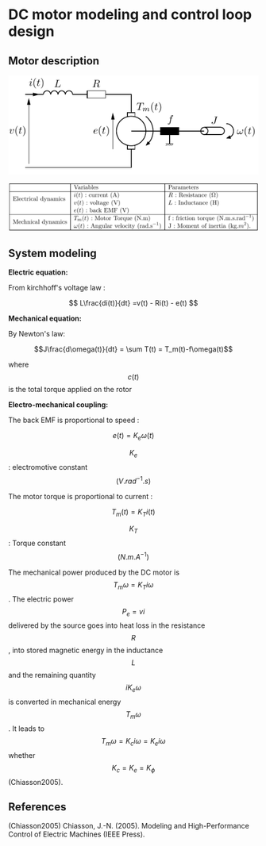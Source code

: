 # DC motor modeling and control loop design

## Motor description
![fig:MotorScheme]

![fig:VariablesTable]
 
## System modeling

**Electric equation:**

From kirchhoff's voltage law :

$$ L\frac{di(t)}{dt} =v(t) - Ri(t) - e(t) $$

**Mechanical equation:**

By Newton's law:

$$J\frac{d\omega(t)}{dt} = \sum T(t) = T_m(t)-f\omega(t)$$

where $$c(t)$$ is the total torque applied on the rotor


**Electro-mechanical coupling:**

The back EMF is proportional to speed :

$$ e(t) = K_e \omega(t)$$

$$K_e$$ : electromotive constant $$(V.rad^{-1}.s)$$

The motor torque is proportional to current :

$$T_m(t) = K_T i(t)$$

$$K_T$$ : Torque constant $$(N.m.A^{-1})$$


The mechanical power produced by the DC motor is $$T_m\omega = K_Ti\omega$$. The electric power  $$P_e = vi$$ delivered by the source goes into heat loss in the resistance $$R$$, into stored magnetic energy in the inductance $$L$$ and the remaining quantity $$iK_e\omega$$ is converted in mechanical energy $$T_m\omega$$. It leads to $$T_m\omega = K_ci\omega = K_ei\omega$$ whether $$K_c = K_e = K_\phi$$ (Chiasson2005).




## References

(Chiasson2005) Chiasson, J.-N. (2005). Modeling and High-Performance Control of Electric Machines (IEEE Press).



[fig:MotorScheme]: /Figures/MCC.png "Motor Scheme"
[fig:VariablesTable]: /Figures/Table_Variables.png "Variables and parameters table"
